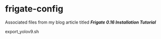 # frigate-config

Associated files from my blog article titled ***Frigate 0.16 Installation Tutorial***

export_yolov9.sh 
